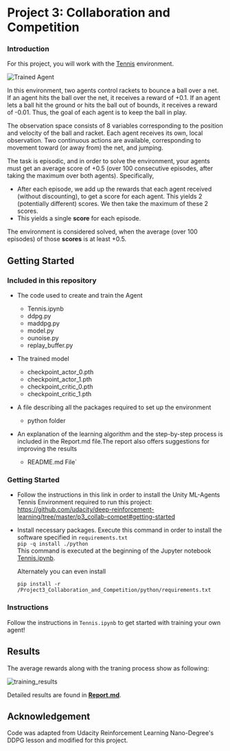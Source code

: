 [//]: # (Image References)

[image1]: https://user-images.githubusercontent.com/10624937/42135623-e770e354-7d12-11e8-998d-29fc74429ca2.gif "Trained Agent"

# Project 3: Collaboration and Competition

### Introduction

For this project, you will work with the [Tennis](https://github.com/Unity-Technologies/ml-agents/blob/master/docs/Learning-Environment-Examples.md#tennis) environment.

![Trained Agent][image1]

In this environment, two agents control rackets to bounce a ball over a net. If an agent hits the ball over the net, it receives a reward of +0.1.  If an agent lets a ball hit the ground or hits the ball out of bounds, it receives a reward of -0.01.  Thus, the goal of each agent is to keep the ball in play.

The observation space consists of 8 variables corresponding to the position and velocity of the ball and racket. Each agent receives its own, local observation.  Two continuous actions are available, corresponding to movement toward (or away from) the net, and jumping. 

The task is episodic, and in order to solve the environment, your agents must get an average score of +0.5 (over 100 consecutive episodes, after taking the maximum over both agents). Specifically,

- After each episode, we add up the rewards that each agent received (without discounting), to get a score for each agent. This yields 2 (potentially different) scores. We then take the maximum of these 2 scores.
- This yields a single **score** for each episode.

The environment is considered solved, when the average (over 100 episodes) of those **scores** is at least +0.5.

## Getting Started
### Included in this repository

* The code used to create and train the Agent
  * Tennis.ipynb
  * ddpg.py
  * maddpg.py
  * model.py
  * ounoise.py
  * replay_buffer.py
  
* The trained model
  * checkpoint_actor_0.pth
  * checkpoint_actor_1.pth
  * checkpoint_critic_0.pth
  * checkpoint_critic_1.pth
  
* A file describing all the packages required to set up the environment
  * python folder
  
* An explanation of the learning algorithm and the step-by-step process is included in the Report.md file.The report also offers suggestions for improving the results
  
  * README.md File`


### Getting Started

* Follow the instructions in this link in order to install the Unity ML-Agents Tennis Environment required to run this project:
https://github.com/udacity/deep-reinforcement-learning/tree/master/p3_collab-compet#getting-started

* Install necessary packages.
  Execute this command in order to install the software specified in `requirements.txt`<br/>
  ```pip -q install ./python```<br/>
  This command is executed at the beginning of the Jupyter notebook [Tennis.ipynb](Tennis.ipynb).

  Alternately you can even install 
  ```
  pip install -r /Project3_Collaboration_and_Competition/python/requirements.txt
  ```
   
### Instructions

Follow the instructions in `Tennis.ipynb` to get started with training your own agent!  

## Results

The average rewards along with the traning process show as following:

![training_results](./img/training.png)

Detailed results are found in [**Report.md**](Report.md).

## Acknowledgement
Code was adapted from Udacity Reinforcement Learning Nano-Degree's DDPG lesson and modified for this project. 

